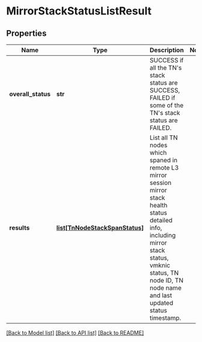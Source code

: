 # MirrorStackStatusListResult

## Properties
Name | Type | Description | Notes
------------ | ------------- | ------------- | -------------
**overall_status** | **str** | SUCCESS if all the TN&#x27;s stack status are SUCCESS, FAILED if some of the TN&#x27;s stack status are FAILED.  | 
**results** | [**list[TnNodeStackSpanStatus]**](TnNodeStackSpanStatus.md) | List all TN nodes which spaned in remote L3 mirror session mirror stack health status detailed info, including mirror stack status, vmknic status, TN node ID, TN node name and last updated status timestamp.  | 

[[Back to Model list]](../README.md#documentation-for-models) [[Back to API list]](../README.md#documentation-for-api-endpoints) [[Back to README]](../README.md)

